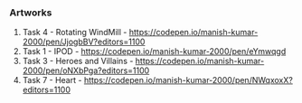 ### Artworks

1. Task 4 - Rotating WindMill - https://codepen.io/manish-kumar-2000/pen/JjogbBV?editors=1100
2. Task 1 - IPOD - https://codepen.io/manish-kumar-2000/pen/eYmwqgd
4. Task 3 - Heroes and Villains - https://codepen.io/manish-kumar-2000/pen/oNXbPga?editors=1100
7. Task 7 - Heart - https://codepen.io/manish-kumar-2000/pen/NWqxoxX?editors=1100
